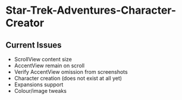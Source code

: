 # Star-Trek-Adventures-Character-Creator

## Current Issues

- ScrollView content size
- AccentView remain on scroll
- Verify AccentView omission from screenshots
- Character creation (does not exist at all yet)
- Expansions support
- Colour/image tweaks
